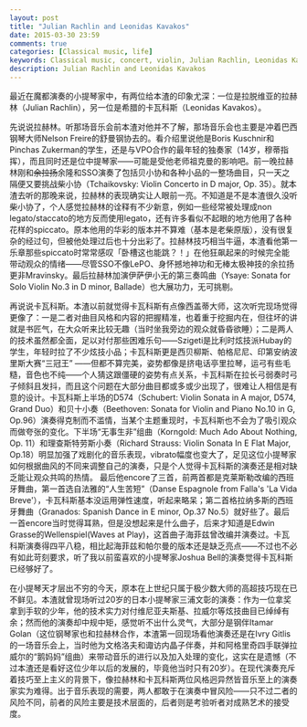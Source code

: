 ```yaml
---
layout: post
title: "Julian Rachlin and Leonidas Kavakos"
date: 2015-03-30 23:59
comments: true
categories: [Classical music, life]
keywords: Classical music, concert, violin, Julian Rachlin, Leonidas Kavakos, Rachlin, Kavakos
description: Julian Rachlin and Leonidas Kavakos
---
```

最近在魔都演奏的小提琴家中，有两位给本渣的印象尤深：一位是拉脱维亚的拉赫林（Julian Rachlin），另一位是希腊的卡瓦科斯（Leonidas Kavakos）。

先说说拉赫林。听那场音乐会前本渣对他并不了解，那场音乐会也主要是冲着巴西钢琴大师Nelson Freire的舒曼钢协去的。看介绍里说他是Boris Kuschnir和Pinchas Zukerman的学生，还是与VPO合作的最年轻的独奏家（14岁，穆蒂指挥），而且同时还是位中提琴家——可能是受他老师祖克曼的影响吧。前一晚拉赫林刚和<del>余拉扬</del>余隆和SSO演奏了包括贝小协和各种小品的一整场曲目，只一天之隔便又要挑战柴小协（Tchaikovsky: Violin Concerto in D major, Op. 35）。就本渣去听的那晚来说，拉赫林的表现确实让人眼前一亮。不知道是不是本渣很久没听柴小协了，个人感觉拉赫林的诠释有不少新意，例如一些经常被处理成non legato/staccato的地方反而使用legato，还有许多看似不起眼的地方他用了各种花样的spiccato。原本他用的华彩的版本并不算难（基本是老柴原版），没有很复杂的经过句，但被他处理过后也十分出彩了。拉赫林技巧相当牛逼，本渣看他第一乐章那些spiccato时常常感叹「卧槽这也能跳？！」在他狂飙起来的时候完全能带动观众的情绪——尽管SSO不像LePO、身怀撼地神功和无棒太极神技的余拉扬更非Mravinsky。最后拉赫林加演伊萨伊小无的第三奏鸣曲（Ysaye: Sonata for Solo Violin No.3 in D minor, Ballade）也大展功力，无可挑剔。

再说说卡瓦科斯。本渣以前就觉得卡瓦科斯有点像西盖蒂大师，这次听完现场觉得更像了：一是二者对曲目风格和内容的把握精准，也着重于挖掘内在，但往坏的讲就是书匠气，在大众听来比较无趣（当时坐我旁边的观众就昏昏欲睡）；二是两人的技术虽然都全面，足以对付那些困难乐句——Szigeti是比利时炫技派Hubay的学生，年轻时拉了不少炫技小品；卡瓦科斯更是西贝柳斯、帕格尼尼、印第安纳波里斯大赛“三冠王” ——但都不算完美，姿势都像是挤电话亭里拉琴，运弓有些毛糙，音色也不纯——个人猜这跟僵硬的姿势有点关系，卡瓦科斯在拉长弓弱奏时弓子倾斜且发抖，而且这个问题在大部分曲目都或多或少出现了，很难让人相信是有意的设计。卡瓦科斯上半场的D574（Schubert: Violin Sonata in A major, D574, Grand Duo）和贝十小奏（Beethoven: Sonata for Violin and Piano No.10 in G, Op.96）演奏得克制而不滥情，当某个主题重现时，卡瓦科斯也不会为了吸引观众而做夸张的变化。下半场“无事生非”组曲（Korngold: Much Ado About Nothing, Op. 11）和理查斯特劳斯小奏（Richard Strauss: Violin Sonata In E Flat Major, Op.18）明显加强了戏剧化的音乐表现，vibrato幅度也变大了，足见这位小提琴家如何根据曲风的不同来调整自己的演奏，只是个人觉得卡瓦科斯的演奏还是相对缺乏能让观众共鸣的热情。
最后他encore了三首，前两首都是克莱斯勒改编的西班牙舞曲，第一首选自法雅的“人生苦短”（Danse Espagnole from Falla's 'La Vida Breve'），卡瓦科斯基本没运用弹性速度，听起来略呆；第二首格拉纳多斯的西班牙舞曲（Granados: Spanish Dance in E minor, Op.37 No.5）就好些了。最后一首encore当时觉得耳熟，但是没想起来是什么曲子，后来才知道是Edwin Grasse的Wellenspiel(Waves at Play)，这首曲子海菲兹曾改编并演奏过。卡瓦科斯演奏得四平八稳，相比起海菲兹和帕尔曼的版本还是缺乏亮点——不过也不必有如此苛刻要求，听了我以前蛮喜欢的小提琴家Joshua Bell的演奏觉得卡瓦科斯已经够好了。

在小提琴天才层出不穷的今天，原本在上世纪只属于极少数大师的高超技巧现在已不鲜见。本渣就曾现场听过20岁的日本小提琴家三浦文彰的演奏：作为一位拿奖拿到手软的少年，他的技术实力对付维尼亚夫斯基、拉威尔等炫技曲目已绰绰有余；然而他的演奏却中规中矩，感觉听不出什么灵气，大部分是钢伴Itamar Golan（这位钢琴家也和拉赫林合作，本渣第一回现场看他演奏还是在Ivry Gitlis的一场音乐会上，当时他为文格洛夫和诹访内晶子伴奏，并和阿格里奇四手联弹拉威尔的“鹅妈妈”组曲）来带动音乐的进行以及加入处理的变化，这实在是遗憾（不过本渣还是看好这位少年以后的发展的，毕竟他当时只有20岁）。在现代演奏充斥着技巧至上主义的背景下，像拉赫林和卡瓦科斯两位风格迥异然皆音乐至上的演奏家实为难得。出于音乐表现的需要，两人都敢于在演奏中冒风险——只不过二者的风险不同，前者的风险主要是技术层面的，后者则是考验听者对成熟艺术的接受度。
